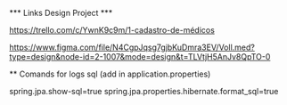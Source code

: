 *** Links Design Project ***

https://trello.com/c/YwnK9c9m/1-cadastro-de-médicos

https://www.figma.com/file/N4CgpJqsg7gjbKuDmra3EV/Voll.med?type=design&node-id=2-1007&mode=design&t=TLVtjH5AnJv8QpTO-0

** Comands for logs sql (add in application.properties)

spring.jpa.show-sql=true
spring.jpa.properties.hibernate.format_sql=true

